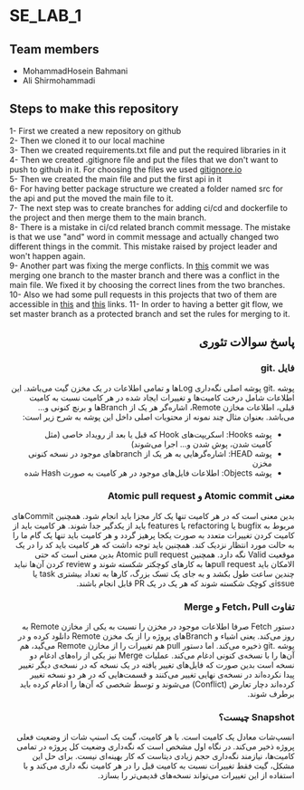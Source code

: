 # SE_LAB_1

## Team members
* MohammadHosein Bahmani
* Ali Shirmohammadi

## Steps to make this repository
1- First we created a new repository on github  
2- Then we cloned it to our local machine  
3- Then we created requirements.txt file and put the required libraries in it  
4- Then we created .gitignore file and put the files that we don't want to push to github in it. For choosing the files we used [gitignore.io](https://www.toptal.com/developers/gitignore)  
5- Then we created the main file and put the first api in it  
6- For having better package structure we created a folder named src for the api and put the moved the main file to it.  
7- The next step was to create branches for adding ci/cd and dockerfile to the project and then merge them to the main branch.  
8- There is a mistake in ci/cd related branch commit message. The mistake is that we use "and" word in commit message and actually changed two different things in the commit. This mistake raised by project leader and won't happen again.  
9- Another part was fixing the merge conflicts. In [this](https://github.com/mhbahmani/SE_LAB_1/commit/477fe1526f391a4565a5a6ca781119ad5e8382f0) commit we was merging one branch to the master branch and there was a conflict in the main file. We fixed it by choosing the correct lines from the two branches.  
10- Also we had some pull requests in this projects that two of them are accessible in [this](https://github.com/mhbahmani/SE_LAB_1/pull/1) and [this](https://github.com/mhbahmani/SE_LAB_1/pull/2) links.
11- In order to having a better git flow, we set master branch as a protected branch and set the rules for merging to it.  

<div dir="rtl">

## پاسخ سوالات تئوری
### فایل .git
پوشه .git پوشه اصلی نگه‌داری Logها و تمامی اطلاعات در یک مخزن گیت می‌باشد. این اطلاعات شامل درخت کامیت‌ها و تغییرات ایجاد شده در هر کامیت نسبت به کامیت قبلی، اطلاعات مخازن Remote، اشاره‌گر هر یک از Branchها و برنچ کنونی و... می‌باشد.
بعنوان مثال چند نمونه از محتویات اصلی داخل این پوشه به شرح زیر است:
- پوشه Hooks: اسکریپت‌های Hook که قبل یا بعد از رویداد خاصی (مثل کامیت شدن، پوش شدن و... اجرا می‌شوند)
- پوشه HEAD: اشاره‌گرهایی به هر یک از branchهای موجود در نسخه کنونی مخزن
- پوشه Objects: اطلاعات فایل‌های موجود در هر کامیت به صورت Hash شده

### معنی Atomic commit و Atomic pull request
بدین معنی است که در هر کامیت تنها یک کار مجزا باید انجام شود. همچنین Commitهای مربوط به bugfix یا refactoring یا features باید از یکدگیر جدا شوند. هر کامیت باید از کامیت کردن تغییرات متعدد به صورت یکجا پرهیز گردد و هر کامیت باید تنها یک گام ما را به حالت مورد انتظار نزدیک کند. همچنین باید توجه داشت که هر کامیت باید کد را در یک موقعیت Valid نگه دارد.
همچنین Atomic pull request بدین معنی است که حتی الامکان باید pull requestها به کارهای کوچکتر شکسته شوند و review کردن آن‌ها نباید چندین ساعت طول بکشد و به جای یک تسک بزرگ، کارها به تعداد بیشتری task یا issueی کوچک شکسته شوند که هر یک در یک PR قابل انجام باشند.

### تفاوت Fetch، Pull و Merge
دستور Fetch صرفا اطلاعات موجود در مخزن را نسبت به یکی از مخازن Remote به روز می‌کند. یعنی اشیاء و Branchهای پروژه را از یک مخزن Remote دانلود کرده و در پوشه .git ذخیره می‌کند. اما دستور pull هم تغییرات را از مخازن Remote می‌گید، هم آن‌ها را با نسخه‌ی کنونی ادغام می‌کند. عملیات Merge نیز یکی از راه‌های ادغام دو نسخه است بدین صورت که فایل‌های تغییر یافته در یک نسخه که در نسخه‌ی دیگر تغییر پیدا نکرده‌اند در نسخه‌ی نهایی تغییر می‌کنند و قسمت‌هایی که در هر دو نسخه تغییر کرده‌اند دچار تعارض (Conflict) می‌شوند و توسط شخصی که آن‌ها را ادغام کرده باید برطرف شوند.

### Snapshot چیست؟
انسپ‌شات معادل یک کامیت است. با هر کامیت، گیت یک اسنپ شات از وضعیت فعلی پروژه ذخیر می‌کند. در نگاه اول مشخص است که نگه‌داری وضعیت کل پروژه در تمامی کامیت‌ها، نیازمند نگه‌داری حجم زیادی دیتاست که کار بهینه‌ای نیست. برای حل این مشکل، گیت فقط تغییرات نسبت به کامیت قبل را در هر کامیت نگه داری می‌کند و با استفاده از این تغییرات می‌تواند نسخه‌های قدیمی‌تر را بسازد.
</div>